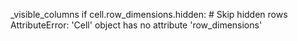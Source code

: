 _visible_columns
    if cell.row_dimensions.hidden:  # Skip hidden rows
AttributeError: 'Cell' object has no attribute 'row_dimensions'
